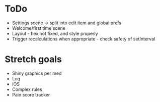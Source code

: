 # ToDo

* Settings scene ->  split into edit item and global prefs
* Welcome/first time scene
* Layout - flex not fixed, and style properly
* Trigger recalculations when appropriate - check safety of setInterval

# Stretch goals

* Shiny graphics per med
* Log
* iOS
* Complex rules
* Pain score tracker
